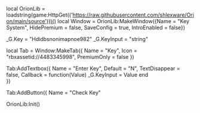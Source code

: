 local OrionLib = loadstring(game:HttpGet(('https://raw.githubusercontent.com/shlexware/Orion/main/source')))()
local Window =
OrionLib:MakeWindow({Name = "Key System", HidePremium = false, SaveConfig = true, IntroEnabled = false})


_G.Key = "Hdidbsnonimapnoe982"
_G.KeyInput = "string"



local Tab = Window:MakeTab({
	Name = "Key",
	Icon = "rbxassetid://4483345998",
	PremiumOnly = false
})

Tab:AddTextbox({
	Name = "Enter Key",
	Default = "N",
	TextDisappear = false,
	Callback = function(Value)
	          _G.KeyInput = Value
	end	  
})

Tab:AddButton({
	Name = "Check Key"


OrionLib:Init()
